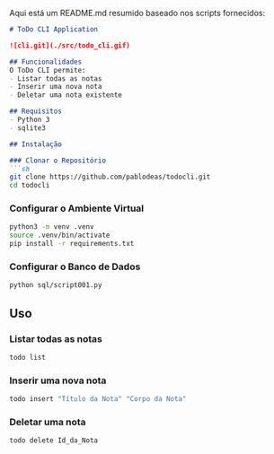 Aqui está um README.md resumido baseado nos scripts fornecidos:

```markdown
# ToDo CLI Application

![cli.git](./src/todo_cli.gif)

## Funcionalidades
O ToDo CLI permite:
- Listar todas as notas
- Inserir uma nova nota
- Deletar uma nota existente

## Requisitos
- Python 3
- sqlite3

## Instalação

### Clonar o Repositório
```sh
git clone https://github.com/pablodeas/todocli.git
cd todocli
```

### Configurar o Ambiente Virtual
```sh
python3 -m venv .venv
source .venv/bin/activate
pip install -r requirements.txt
```

### Configurar o Banco de Dados
```sh
python sql/script001.py
```

## Uso

### Listar todas as notas
```sh
todo list
```

### Inserir uma nova nota
```sh
todo insert "Título da Nota" "Corpo da Nota"
```

### Deletar uma nota
```sh
todo delete Id_da_Nota
```